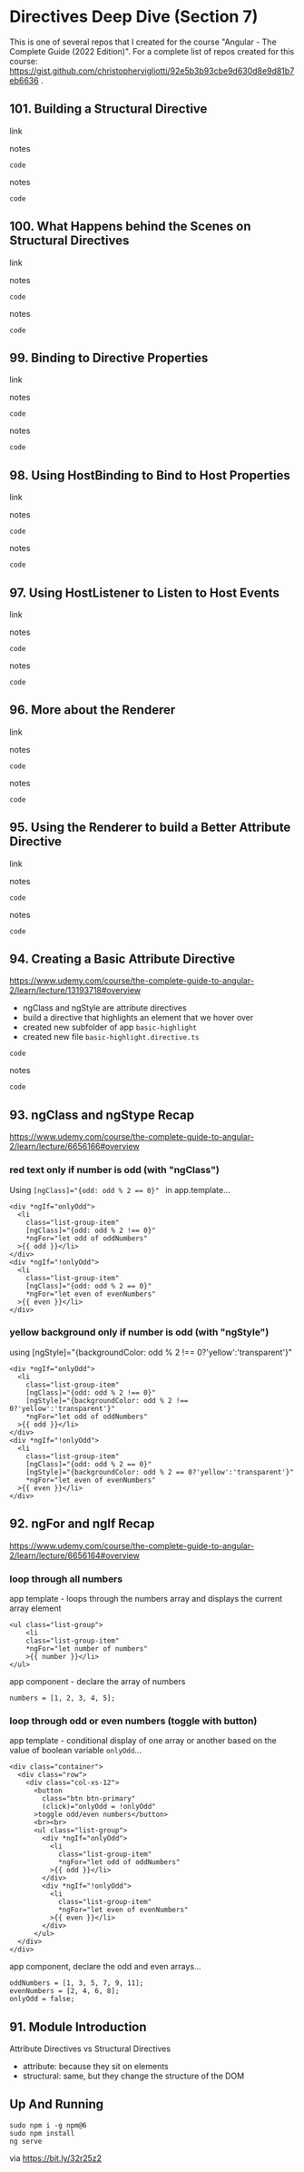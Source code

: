 # Directives Deep Dive (Section 7)

This is one of several repos that I created for the course "Angular - The Complete Guide (2022 Edition)". For a complete list of repos created for this course: https://gist.github.com/christophervigliotti/92e5b3b93cbe9d630d8e9d81b7eb6636 .

## 101. Building a Structural Directive

link

notes
```
code
```

notes
```
code
```

## 100. What Happens behind the Scenes on Structural Directives

link

notes
```
code
```

notes
```
code
```

## 99. Binding to Directive Properties

link

notes
```
code
```

notes
```
code
```

## 98. Using HostBinding to Bind to Host Properties

link

notes
```
code
```

notes
```
code
```

## 97. Using HostListener to Listen to Host Events

link

notes
```
code
```

notes
```
code
```

## 96. More about the Renderer

link

notes
```
code
```

notes
```
code
```

## 95. Using the Renderer to build a Better Attribute Directive

link

notes
```
code
```

notes
```
code
```

## 94. Creating a Basic Attribute Directive

https://www.udemy.com/course/the-complete-guide-to-angular-2/learn/lecture/13193718#overview

* ngClass and ngStyle are attribute directives
* build a directive that highlights an element that we hover over
* created new subfolder of app `basic-highlight`
* created new file `basic-highlight.directive.ts`

```
code
```

notes
```
code
```

## 93. ngClass and ngStype Recap

https://www.udemy.com/course/the-complete-guide-to-angular-2/learn/lecture/6656166#overview 

### red text only if number is odd (with "ngClass")

Using `[ngClass]="{odd: odd % 2 == 0}" ` in app.template...

```
<div *ngIf="onlyOdd">
  <li
    class="list-group-item" 
    [ngClass]="{odd: odd % 2 !== 0}"
    *ngFor="let odd of oddNumbers" 
  >{{ odd }}</li>
</div>
<div *ngIf="!onlyOdd">
  <li
    class="list-group-item"
    [ngClass]="{odd: odd % 2 == 0}" 
    *ngFor="let even of evenNumbers" 
  >{{ even }}</li>
</div>
```

### yellow background only if number is odd (with "ngStyle")

using [ngStyle]="{backgroundColor: odd % 2 !== 0?'yellow':'transparent'}"

```
<div *ngIf="onlyOdd">
  <li
    class="list-group-item" 
    [ngClass]="{odd: odd % 2 !== 0}" 
    [ngStyle]="{backgroundColor: odd % 2 !== 0?'yellow':'transparent'}"
    *ngFor="let odd of oddNumbers" 
  >{{ odd }}</li>
</div>
<div *ngIf="!onlyOdd">
  <li
    class="list-group-item"
    [ngClass]="{odd: odd % 2 == 0}" 
    [ngStyle]="{backgroundColor: odd % 2 == 0?'yellow':'transparent'}"
    *ngFor="let even of evenNumbers" 
  >{{ even }}</li>
</div>
```

## 92. ngFor and ngIf Recap

https://www.udemy.com/course/the-complete-guide-to-angular-2/learn/lecture/6656164#overview

### loop through all numbers

app template  - loops through the numbers array and displays the current array element 
```
<ul class="list-group">
    <li
    class="list-group-item"
    *ngFor="let number of numbers"             
    >{{ number }}</li>
</ul>
```

app component - declare the array of numbers
```
numbers = [1, 2, 3, 4, 5];
```

### loop through odd or even numbers (toggle with button)

app template - conditional display of one array or another based on the value of boolean variable `onlyOdd`...
```
<div class="container">
  <div class="row">
    <div class="col-xs-12">
      <button
        class="btn btn-primary"
        (click)="onlyOdd = !onlyOdd"
      >toggle odd/even numbers</button>
      <br><br>
      <ul class="list-group">
        <div *ngIf="onlyOdd">
          <li
            class="list-group-item"
            *ngFor="let odd of oddNumbers" 
          >{{ odd }}</li>
        </div>
        <div *ngIf="!onlyOdd">
          <li
            class="list-group-item"
            *ngFor="let even of evenNumbers" 
          >{{ even }}</li>
        </div>
      </ul>
  </div>
</div>
```

app component, declare the odd and even arrays...
```
oddNumbers = [1, 3, 5, 7, 9, 11];
evenNumbers = [2, 4, 6, 8];
onlyOdd = false;
```

## 91. Module Introduction

Attribute Directives vs Structural Directives

* attribute: because they sit on elements
* structural: same, but they change the structure of the DOM

## Up And Running
```
sudo npm i -g npm@6
sudo npm install
ng serve
```
via https://bit.ly/32r25z2
